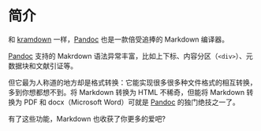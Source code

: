 # 简介

和 [kramdown] 一样，[Pandoc] 也是一款倍受追捧的 Markdown 编译器。

[Pandoc] 支持的 Makrdown 语法异常丰富，比如上下标、内容分区（`<div>`）、元数据块和文献引证等。 

但它最为人称道的地方却是格式转换：它能实现很多很多种文件格式的相互转换，多到你想都想不到。将 Markdown 转换为 HTML 不稀奇，但能将 Markdown 转换为 PDF 和 docx（Microsoft Word）可就是 [Pandoc] 的独门绝技之一了。

有了这些功能，Markdown 也收获了你更多的爱吧?


[pandoc]: https://pandoc.org/ "Pandoc官网"

[kramdown]: https://kramdown.gettalong.org/index.html "kramdown官网"